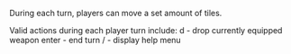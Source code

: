 During each turn, players can move a set amount of tiles.

Valid actions during each player turn include:
    d       - drop currently equipped weapon
    enter   - end turn
    /       - display help menu
    